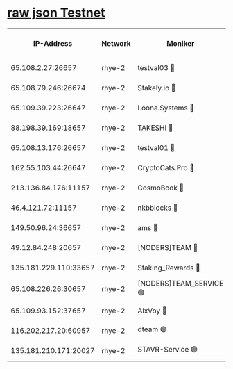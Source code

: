 
[raw json Testnet](https://rpc-check.quickt.stavr.tech/quickt/rpc-quickt-result.json)
=


<table><tr><th>IP-Address</th><th>Network</th><th>Moniker</th><th>Latest Block Height</th><th>Earliest Block Height</th><th>Catching Up</th><th>Tx Index</th><th>Voting Power</th><th>Scan Time</th></tr><tr><td>65.108.2.27:26657</td><td>rhye-2</td><td>testval03 🔴</td><td>1293235</td><td>1</td><td>False</td><td>on</td><td>11002050</td><td>2024-03-17T14:38:52.298532192UTC</td></tr><tr><td>65.108.79.246:26674</td><td>rhye-2</td><td>Stakely.io 🔴</td><td>1293235</td><td>1</td><td>False</td><td>on</td><td>10010</td><td>2024-03-17T14:38:52.605991941UTC</td></tr><tr><td>65.109.39.223:26647</td><td>rhye-2</td><td>Loona.Systems 🔴</td><td>1293236</td><td>1</td><td>False</td><td>off</td><td>86949</td><td>2024-03-17T14:38:57.563165032UTC</td></tr><tr><td>88.198.39.169:18657</td><td>rhye-2</td><td>TAKESHI 🔴</td><td>1293237</td><td>1</td><td>False</td><td>off</td><td>40542</td><td>2024-03-17T14:38:58.124255836UTC</td></tr><tr><td>65.108.13.176:26657</td><td>rhye-2</td><td>testval01 🔴</td><td>1293237</td><td>1</td><td>False</td><td>on</td><td>13082010</td><td>2024-03-17T14:38:58.778845940UTC</td></tr><tr><td>162.55.103.44:26647</td><td>rhye-2</td><td>CryptoCats.Pro 🔴</td><td>1293243</td><td>1</td><td>False</td><td>off</td><td>9999</td><td>2024-03-17T14:39:30.746426486UTC</td></tr><tr><td>213.136.84.176:11157</td><td>rhye-2</td><td>CosmoBook 🔴</td><td>1293241</td><td>65301</td><td>False</td><td>off</td><td>1520417</td><td>2024-03-17T14:39:24.423927714UTC</td></tr><tr><td>46.4.121.72:11157</td><td>rhye-2</td><td>nkbblocks 🔴</td><td>1293234</td><td>70101</td><td>False</td><td>off</td><td>81084</td><td>2024-03-17T14:38:45.449424746UTC</td></tr><tr><td>149.50.96.24:36657</td><td>rhye-2</td><td>ams 🔴</td><td>1293239</td><td>133501</td><td>False</td><td>on</td><td>10732</td><td>2024-03-17T14:39:13.907918491UTC</td></tr><tr><td>49.12.84.248:20657</td><td>rhye-2</td><td>[NODERS]TEAM 🔴</td><td>1293239</td><td>146001</td><td>False</td><td>on</td><td>59690</td><td>2024-03-17T14:39:11.558301544UTC</td></tr><tr><td>135.181.229.110:33657</td><td>rhye-2</td><td>Staking_Rewards 🔴</td><td>1293236</td><td>149101</td><td>False</td><td>on</td><td>9900</td><td>2024-03-17T14:38:57.885438846UTC</td></tr><tr><td>65.108.226.26:30657</td><td>rhye-2</td><td>[NODERS]TEAM_SERVICE 🟢</td><td>1293237</td><td>241501</td><td>False</td><td>on</td><td>0</td><td>2024-03-17T14:38:58.447043712UTC</td></tr><tr><td>65.109.93.152:37657</td><td>rhye-2</td><td>AlxVoy 🔴</td><td>1293235</td><td>315173</td><td>False</td><td>on</td><td>150351</td><td>2024-03-17T14:38:49.891847029UTC</td></tr><tr><td>116.202.217.20:60957</td><td>rhye-2</td><td>dteam 🟢</td><td>1293236</td><td>421794</td><td>False</td><td>on</td><td>0</td><td>2024-03-17T14:38:55.211805705UTC</td></tr><tr><td>135.181.210.171:20027</td><td>rhye-2</td><td>STAVR-Service 🟢</td><td>1293239</td><td>1290001</td><td>False</td><td>on</td><td>0</td><td>2024-03-17T14:39:09.275718395UTC</td></tr></table>